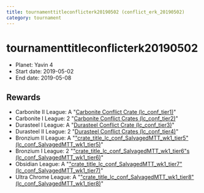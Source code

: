 ```yaml
---
title: tournamenttitleconflicterk20190502 (conflict_erk_20190502)
category: tournament
---
```

# tournamenttitleconflicterk20190502

  * Planet: Yavin 4
  * Start date: 2019-05-02
  * End date: 2019-05-08

## Rewards

  * Carbonite II League: A "[Carbonite Conflict Crate (lc_conf_tier1)](lc_conf_tier1.html)"
  * Carbonite I League: 2 "[Carbonite Conflict Crates (lc_conf_tier2)](lc_conf_tier2.html)"
  * Durasteel I League: A "[Durasteel Conflict Crate (lc_conf_tier3)](lc_conf_tier3.html)"
  * Durasteel II League: 2 "[Durasteel Conflict Crates (lc_conf_tier4)](lc_conf_tier4.html)"
  * Bronzium II League: A "["crate_title_lc_conf_SalvagedMTT_wk1_tier5" (lc_conf_SalvagedMTT_wk1_tier5)](lc_conf_SalvagedMTT_wk1_tier5.html)"
  * Bronzium I League: 2 "["crate_title_lc_conf_SalvagedMTT_wk1_tier6"s (lc_conf_SalvagedMTT_wk1_tier6)](lc_conf_SalvagedMTT_wk1_tier6.html)"
  * Obsidian League: A "["crate_title_lc_conf_SalvagedMTT_wk1_tier7" (lc_conf_SalvagedMTT_wk1_tier7)](lc_conf_SalvagedMTT_wk1_tier7.html)"
  * Ultra Chrome League: A "["crate_title_lc_conf_SalvagedMTT_wk1_tier8" (lc_conf_SalvagedMTT_wk1_tier8)](lc_conf_SalvagedMTT_wk1_tier8.html)"
